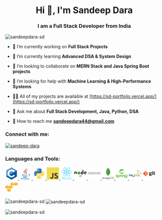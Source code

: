 <h1 align="center">Hi 👋, I'm Sandeep Dara</h1>
<h3 align="center">I am a Full Stack Developer from India</h3>

<p align="left"> <img src="https://komarev.com/ghpvc/?username=sandeepdara-sd&label=Profile%20views&color=0e75b6&style=flat" alt="sandeepdara-sd" /> </p>

- 🔧 I’m currently working on **Full Stack Projects**

- 🌱 I’m currently learning **Advanced DSA & System Design**

- 👥 I’m looking to collaborate on **MERN Stack and Java Spring Boot projects**

- 🤝 I’m looking for help with **Machine Learning & High-Performance Systems**

- 👨‍💻 All of my projects are available at [https://sd-portfoilo.vercel.app/](https://sd-portfoilo.vercel.app/)

- 💬 Ask me about **Full Stack Development, Java, Python, DSA**

- 📧 How to reach me **sandeepdara44@gmail.com**

<h3 align="left">Connect with me:</h3>
<p align="left">
<a href="https://linkedin.com/in/sandeep-dara-1b0a23242" target="blank"><img align="center" src="https://raw.githubusercontent.com/rahuldkjain/github-profile-readme-generator/master/src/images/icons/Social/linked-in-alt.svg" alt="sandeep-dara" height="30" width="40" /></a>

</p>

<h3 align="left">Languages and Tools:</h3>
<p align="left"> 
<a href="https://www.w3schools.com/cs/" target="_blank" rel="noreferrer"> <img src="https://raw.githubusercontent.com/devicons/devicon/master/icons/c/c-original.svg" alt="c" width="40" height="40"/> </a> 
<a href="https://www.java.com" target="_blank" rel="noreferrer"> <img src="https://raw.githubusercontent.com/devicons/devicon/master/icons/java/java-original.svg" alt="java" width="40" height="40"/> </a>
<a href="https://www.python.org" target="_blank" rel="noreferrer"> <img src="https://raw.githubusercontent.com/devicons/devicon/master/icons/python/python-original.svg" alt="python" width="40" height="40"/> </a>
<a href="https://developer.mozilla.org/en-US/docs/Web/JavaScript" target="_blank" rel="noreferrer"> <img src="https://raw.githubusercontent.com/devicons/devicon/master/icons/javascript/javascript-original.svg" alt="javascript" width="40" height="40"/> </a>
<a href="https://reactjs.org/" target="_blank" rel="noreferrer"> <img src="https://raw.githubusercontent.com/devicons/devicon/master/icons/react/react-original-wordmark.svg" alt="react" width="40" height="40"/> </a>
<a href="https://nodejs.org" target="_blank" rel="noreferrer"> <img src="https://raw.githubusercontent.com/devicons/devicon/master/icons/nodejs/nodejs-original-wordmark.svg" alt="nodejs" width="40" height="40"/> </a>
<a href="https://expressjs.com" target="_blank" rel="noreferrer"> <img src="https://raw.githubusercontent.com/devicons/devicon/master/icons/express/express-original-wordmark.svg" alt="express" width="40" height="40"/> </a>
<a href="https://www.mongodb.com/" target="_blank" rel="noreferrer"> <img src="https://raw.githubusercontent.com/devicons/devicon/master/icons/mongodb/mongodb-original-wordmark.svg" alt="mongodb" width="40" height="40"/> </a>
<a href="https://spring.io/projects/spring-boot" target="_blank" rel="noreferrer"> <img src="https://raw.githubusercontent.com/devicons/devicon/master/icons/spring/spring-original-wordmark.svg" alt="springboot" width="40" height="40"/> </a>
<a href="https://www.mysql.com/" target="_blank" rel="noreferrer"> <img src="https://raw.githubusercontent.com/devicons/devicon/master/icons/mysql/mysql-original-wordmark.svg" alt="mysql" width="40" height="40"/> </a>
<a href="https://git-scm.com/" target="_blank" rel="noreferrer"> <img src="https://raw.githubusercontent.com/devicons/devicon/master/icons/git/git-original-wordmark.svg" alt="git" width="40" height="40"/> </a>
<a href="https://aws.amazon.com/" target="_blank" rel="noreferrer"> <img src="https://raw.githubusercontent.com/devicons/devicon/master/icons/amazonwebservices/amazonwebservices-original.svg" alt="aws" width="40" height="40"/> </a>
</p>

<p><img align="left" src="https://github-readme-stats.vercel.app/api/top-langs?username=sandeepdara-sd&show_icons=true&locale=en&layout=compact" alt="sandeepdara-sd" /></p>

<p>&nbsp;<img align="center" src="https://github-readme-stats.vercel.app/api?username=sandeepdara-sd&show_icons=true&locale=en" alt="sandeepdara-sd" /></p>

<p><img align="center" src="https://github-readme-streak-stats.herokuapp.com/?user=sandeepdara-sd&" alt="sandeepdara-sd" /></p>
